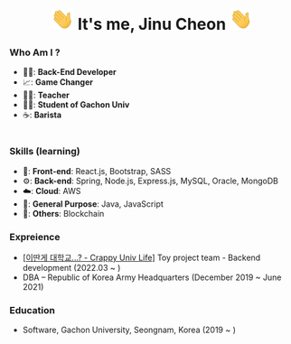 
<h1 align="Center"><img src="https://raw.githubusercontent.com/ABSphreak/ABSphreak/master/gifs/Hi.gif" width="40px" />  It's me, Jinu Cheon <img src="https://raw.githubusercontent.com/ABSphreak/ABSphreak/master/gifs/Hi.gif" width="40px" /> </h1>

### Who Am I ?
- 👨‍💻: **Back-End Developer**
- 📈: **Game Changer**
- 👨‍🏫: **Teacher**
- 👨‍🎓: **Student of Gachon Univ**
- ☕: **Barista**
<br/><br/>

### Skills (learning)
- 📰: **Front-end**: React.js, Bootstrap, SASS
- ⚙️: **Back-end**: Spring, Node.js, Express.js, MySQL, Oracle, MongoDB
- ☁️: **Cloud**: AWS
- 🔖: **General Purpose**: Java, JavaScript
- 🤔: **Others**: Blockchain

### Expreience
- <a href="https://github.com/crappy-univ-life">[이딴게 대학교...? - Crappy Univ Life]</a> Toy project team - Backend development (2022.03 ~ )
- DBA – Republic of Korea Army Headquarters (December 2019 ~ June 2021)

### Education
- Software, Gachon University, Seongnam, Korea (2019 ~ )
